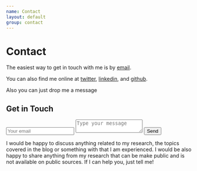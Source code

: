 ```yaml
---
name: Contact
layout: default
group: contact
---
```


<h1 class="page-header text-center"> Contact </h1>

The easiest way to get in touch with me is by [email]('mailto:sanchezmartinezmelchor@gmail.com).

You can also find me online at [twitter](http://twitter.com/melsanm), [linkedin](http://https://www.linkedin.com/in/melchorsanchezmartinez/), and [github](http://github.com/MelchorSanchez).

Also you can just drop me a message

<h2 class="Get in Touch"> Get in Touch </h2>
  <form action="https://formspree.io/xqkwagda" method="POST">
    <input type="hidden" name="_subject" value="Contact request from personal website" />
    <input type="email" name="_replyto" placeholder="Your email" required>
    <textarea name="message" placeholder="Type your message" required></textarea>
    <button type="submit">Send</button>
</form>

I would be happy to discuss anything related to my research, the topics covered in the blog or something with that I am experienced. I would be also happy to share anything from my research that can be make public and is not available on public sources.  If I can help you, just tell me!
